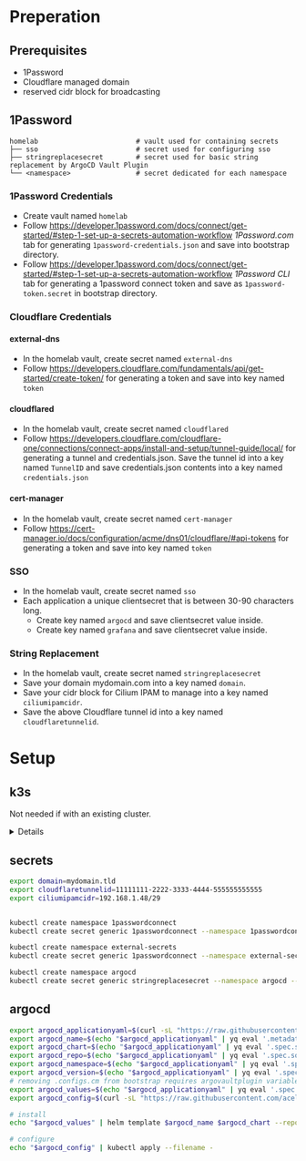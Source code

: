 # Preperation
 
 ## Prerequisites
- 1Password
- Cloudflare managed domain
- reserved cidr block for broadcasting


## 1Password

```
homelab                        # vault used for containing secrets
├── sso                        # secret used for configuring sso
├── stringreplacesecret        # secret used for basic string replacement by ArgoCD Vault Plugin
└── <namespace>                # secret dedicated for each namespace
```


### 1Password Credentials
- Create vault named `homelab`
- Follow https://developer.1password.com/docs/connect/get-started/#step-1-set-up-a-secrets-automation-workflow _1Password.com_ tab for generating `1password-credentials.json` and save into bootstrap directory.
- Follow https://developer.1password.com/docs/connect/get-started/#step-1-set-up-a-secrets-automation-workflow _1Password CLI_ tab for generating a 1password connect token and save as `1password-token.secret` in bootstrap directory.

### Cloudflare Credentials

#### external-dns
- In the homelab vault, create secret named `external-dns`
- Follow https://developers.cloudflare.com/fundamentals/api/get-started/create-token/ for generating a token and save into key named `token`

#### cloudflared
- In the homelab vault, create secret named `cloudflared`
- Follow https://developers.cloudflare.com/cloudflare-one/connections/connect-apps/install-and-setup/tunnel-guide/local/ for generating a tunnel and credentials.json. Save the tunnel id into a key named `TunnelID` and save credentials.json contents into a key named `credentials.json`

#### cert-manager
- In the homelab vault, create secret named `cert-manager`
- Follow https://cert-manager.io/docs/configuration/acme/dns01/cloudflare/#api-tokens for generating a token and save into key named `token`


### SSO
- In the homelab vault, create secret named `sso`
- Each application a unique clientsecret that is between 30-90 characters long.
  - Create key named `argocd` and save clientsecret value inside.
  - Create key named `grafana` and save clientsecret value inside.

### String Replacement
- In the homelab vault, create secret named `stringreplacesecret`
- Save your domain mydomain.com into a key named `domain`. 
- Save your cidr block for Cilium IPAM to manage into a key named `ciliumipamcidr`. 
- Save the above Cloudflare tunnel id into a key named `cloudflaretunnelid`.


# Setup

## k3s
Not needed if with an existing cluster.
<details>

```bash
# REQUIRED PACKAGES
## https://github.com/mikefarah/yq
wget https://github.com/mikefarah/yq/releases/latest/download/yq_linux_arm64 -O /usr/bin/yq && chmod +x /usr/bin/yq
## packages for k3s/longhorn
apt update
apt install -y curl open-iscsi
## helm
curl https://raw.githubusercontent.com/helm/helm/main/scripts/get-helm-3 | bash


export SETUP_NODEIP=192.168.1.195
export SETUP_CLUSTERTOKEN=randomtokensecret

# CREATE MASTER NODE
curl -sfL https://get.k3s.io | INSTALL_K3S_EXEC="--node-ip $SETUP_NODEIP --disable=coredns,flannel,local-storage,metrics-server,servicelb,traefik --flannel-backend='none' --disable-network-policy --disable-cloud-controller --disable-kube-proxy" K3S_TOKEN=$SETUP_CLUSTERTOKEN K3S_KUBECONFIG_MODE=644 sh -s -


# INSTALL CILIUM
export cilium_applicationyaml=$(curl -sL "https://raw.githubusercontent.com/acelinkio/argocd-homelab/main/manifest/kube-system.yaml" | yq eval-all '. | select(.metadata.name == "cilium" and .kind == "Application")' -)
export cilium_name=$(echo "$cilium_applicationyaml" | yq eval '.metadata.name' -)
export cilium_chart=$(echo "$cilium_applicationyaml" | yq eval '.spec.source.chart' -)
export cilium_repo=$(echo "$cilium_applicationyaml" | yq eval '.spec.source.repoURL' -)
export cilium_namespace=$(echo "$cilium_applicationyaml" | yq eval '.spec.destination.namespace' -)
export cilium_version=$(echo "$cilium_applicationyaml" | yq eval '.spec.source.targetRevision' -)
export cilium_values=$(echo "$cilium_applicationyaml" | yq eval '.spec.source.helm.values' -)

echo "$cilium_values" | helm template $cilium_name $cilium_chart --repo $cilium_repo --version $cilium_version --namespace $cilium_namespace --values - | kubectl apply --filename -

# INSTALL COREDNS
export coredns_applicationyaml=$(curl -sL "https://raw.githubusercontent.com/acelinkio/argocd-homelab/main/manifest/kube-system.yaml" | yq eval-all '. | select(.metadata.name == "coredns" and .kind == "Application")' -)
export coredns_name=$(echo "$coredns_applicationyaml" | yq eval '.metadata.name' -)
export coredns_chart=$(echo "$coredns_applicationyaml" | yq eval '.spec.source.chart' -)
export coredns_repo=$(echo "$coredns_applicationyaml" | yq eval '.spec.source.repoURL' -)
export coredns_namespace=$(echo "$coredns_applicationyaml" | yq eval '.spec.destination.namespace' -)
export coredns_version=$(echo "$coredns_applicationyaml" | yq eval '.spec.source.targetRevision' -)
export coredns_values=$(echo "$coredns_applicationyaml" | yq eval '.spec.source.helm.values' -)

# chart does not put namespace in, need to specify on kubectl apply
echo "$coredns_values" | helm template $coredns_name $coredns_chart --repo $coredns_repo --version $coredns_version --namespace $coredns_namespace --values - | kubectl apply --namespace $coredns_namespace --filename -


# JOIN NODES TO CLUSTER
curl -sfL https://get.k3s.io | K3S_URL=https://$SETUP_NODEIP:6443 K3S_TOKEN=$SETUP_CLUSTERTOKEN sh -
# LABEL NODES AS WORKERS
kubectl label nodes mynodename kubernetes.io/role=worker
```
</details>

## secrets
```bash
export domain=mydomain.tld
export cloudflaretunnelid=11111111-2222-3333-4444-555555555555
export ciliumipamcidr=192.168.1.48/29


kubectl create namespace 1passwordconnect
kubectl create secret generic 1passwordconnect --namespace 1passwordconnect --from-literal 1password-credentials.json=$(cat bootstrap/1password-credentials.json | base64 -w 0 )

kubectl create namespace external-secrets
kubectl create secret generic 1passwordconnect --namespace external-secrets --from-file=token=bootstrap/1password-token.secret 

kubectl create namespace argocd
kubectl create secret generic stringreplacesecret --namespace argocd --from-literal domain=$domain --from-literal cloudflaretunnelid=$cloudflaretunnelid --from-literal ciliumipamcidr=$ciliumipamcidr
```

## argocd
```bash
export argocd_applicationyaml=$(curl -sL "https://raw.githubusercontent.com/acelinkio/argocd-homelab/main/manifest/argocd.yaml" | yq eval-all '. | select(.metadata.name == "argocd" and .kind == "Application")' -)
export argocd_name=$(echo "$argocd_applicationyaml" | yq eval '.metadata.name' -)
export argocd_chart=$(echo "$argocd_applicationyaml" | yq eval '.spec.source.chart' -)
export argocd_repo=$(echo "$argocd_applicationyaml" | yq eval '.spec.source.repoURL' -)
export argocd_namespace=$(echo "$argocd_applicationyaml" | yq eval '.spec.destination.namespace' -)
export argocd_version=$(echo "$argocd_applicationyaml" | yq eval '.spec.source.targetRevision' -)
# removing .configs.cm from bootstrap requires argovaultplugin variables
export argocd_values=$(echo "$argocd_applicationyaml" | yq eval '.spec.source.helm.values' - | yq eval 'del(.configs.cm)' -)
export argocd_config=$(curl -sL "https://raw.githubusercontent.com/acelinkio/argocd-homelab/main/manifest/argocd.yaml" | yq eval-all '. | select(.kind == "AppProject" or .kind == "ApplicationSet")' -)

# install
echo "$argocd_values" | helm template $argocd_name $argocd_chart --repo $argocd_repo --version $argocd_version --namespace $argocd_namespace --values - | kubectl apply --namespace $argocd_namespace --filename -

# configure
echo "$argocd_config" | kubectl apply --filename -
```